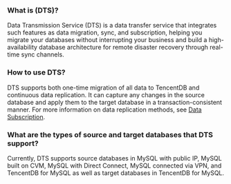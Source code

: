 ### What is (DTS)?
Data Transmission Service (DTS) is a data transfer service that integrates such features as data migration, sync, and subscription, helping you migrate your databases without interrupting your business and build a high-availability database architecture for remote disaster recovery through real-time sync channels.

### How to use DTS?
DTS supports both one-time migration of all data to TencentDB and continuous data replication. It can capture any changes in the source database and apply them to the target database in a transaction-consistent manner. For more information on data replication methods, see [Data Subscription](https://intl.cloud.tencent.com/document/product/571/8776).

### What are the types of source and target databases that DTS support?
Currently, DTS supports source databases in MySQL with public IP, MySQL built on CVM, MySQL with Direct Connect, MySQL connected via VPN, and TencentDB for MySQL as well as target databases in TencentDB for MySQL.
